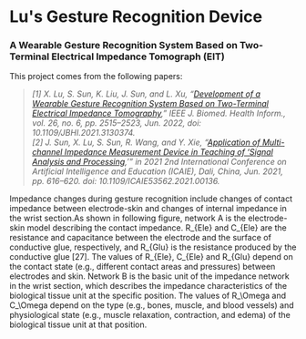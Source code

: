 # Lu's Gesture Recognition Device
### A Wearable Gesture Recognition System Based on Two-Terminal Electrical Impedance Tomograph (EIT)

This project comes from the following papers:  
>*[1] X. Lu, S. Sun, K. Liu, J. Sun, and L. Xu, “[Development of a Wearable Gesture Recognition System Based on Two-Terminal Electrical Impedance Tomography](https://ieeexplore.ieee.org/document/9626614),” IEEE J. Biomed. Health Inform., vol. 26, no. 6, pp. 2515–2523, Jun. 2022, doi: 10.1109/JBHI.2021.3130374.*  
>*[2] J. Sun, X. Lu, S. Sun, R. Wang, and Y. Xie, “[Application of Multi-channel Impedance Measurement Device in Teaching of ‘Signal Analysis and Processing](https://ieeexplore.ieee.org/document/9534540),’” in 2021 2nd International Conference on Artificial Intelligence and Education (ICAIE), Dali, China, Jun. 2021, pp. 616–620. doi: 10.1109/ICAIE53562.2021.00136.*

  Impedance changes during gesture recognition include changes of contact impedance between electrode-skin and changes of internal impedance in the wrist section.As shown in following figure, network A is the electrode-skin model describing the contact impedance. R_{Ele} and C_{Ele} are the resistance and capacitance between the electrode and the surface of conductive glue, respectively, and R_{Glu} is the resistance produced by the conductive glue [27]. The values of R_{Ele}, C_{Ele} and R_{Glu} depend on the contact state (e.g., different contact areas and pressures) between electrodes and skin. Network B is the basic unit of the impedance network in the wrist section, which describes the impedance characteristics of the biological tissue unit at the specific position. The values of R_\Omega and C_\Omega depend on the type (e.g., bones, muscle, and blood vessels) and physiological state (e.g., muscle relaxation, contraction, and edema) of the biological tissue unit at that position.



